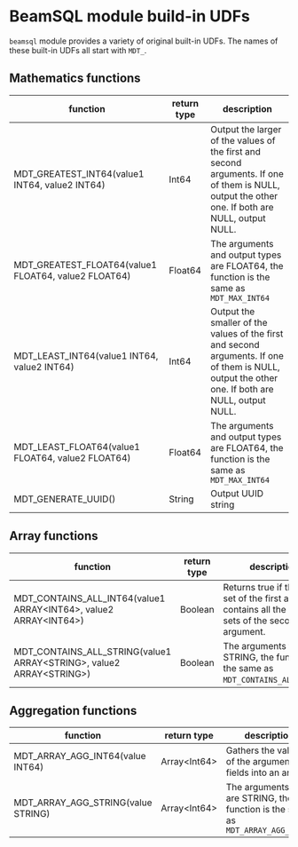 # BeamSQL module build-in UDFs

`beamsql` module provides a variety of original built-in UDFs. The names of these built-in UDFs all start with `MDT_`.

## Mathematics functions

| function                                             | return type | description                                                                                                                                      |
|------------------------------------------------------|-------------|--------------------------------------------------------------------------------------------------------------------------------------------------|
| MDT_GREATEST_INT64(value1 INT64, value2 INT64)       | Int64       | Output the larger of the values of the first and second arguments. If one of them is NULL, output the other one. If both are NULL, output NULL.  |
| MDT_GREATEST_FLOAT64(value1 FLOAT64, value2 FLOAT64) | Float64     | The arguments and output types are FLOAT64, the function is the same as `MDT_MAX_INT64`                                                          |
| MDT_LEAST_INT64(value1 INT64, value2 INT64)          | Int64       | Output the smaller of the values of the first and second arguments. If one of them is NULL, output the other one. If both are NULL, output NULL. |
| MDT_LEAST_FLOAT64(value1 FLOAT64, value2 FLOAT64)    | Float64     | The arguments and output types are FLOAT64, the function is the same as `MDT_MAX_INT64`                                                          |
| MDT_GENERATE_UUID()                                  | String      | Output UUID string                                                                                                                               |

## Array functions

| function                                                              | return type | description                                                                                             |
|-----------------------------------------------------------------------|-------------|---------------------------------------------------------------------------------------------------------|
| MDT_CONTAINS_ALL_INT64(value1 ARRAY<INT64\>, value2 ARRAY<INT64\>)    | Boolean     | Returns true if the value set of the first argument contains all the value sets of the second argument. |
| MDT_CONTAINS_ALL_STRING(value1 ARRAY<STRING\>, value2 ARRAY<STRING\>) | Boolean     | The arguments type are STRING, the function is the same as `MDT_CONTAINS_ALL_INT64`.                    |

## Aggregation functions

| function                           | return type   | description                                                                      |
|------------------------------------|---------------|----------------------------------------------------------------------------------|
| MDT_ARRAY_AGG_INT64(value INT64)   | Array<Int64\> | Gathers the values of the argument fields into an array.                         |
| MDT_ARRAY_AGG_STRING(value STRING) | Array<Int64\> | The arguments type are STRING, the function is the same as `MDT_ARRAY_AGG_INT64` |


